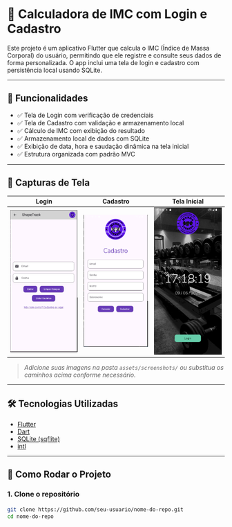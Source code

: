 # 📱 Calculadora de IMC com Login e Cadastro

Este projeto é um aplicativo Flutter que calcula o IMC (Índice de Massa Corporal) do usuário, permitindo que ele registre e consulte seus dados de forma personalizada. O app inclui uma tela de login e cadastro com persistência local usando SQLite.

---

## 🧩 Funcionalidades

- ✅ Tela de Login com verificação de credenciais
- ✅ Tela de Cadastro com validação e armazenamento local
- ✅ Cálculo de IMC com exibição do resultado
- ✅ Armazenamento local de dados com SQLite
- ✅ Exibição de data, hora e saudação dinâmica na tela inicial
- ✅ Estrutura organizada com padrão MVC

---

## 📸 Capturas de Tela

| Login | Cadastro | Tela Inicial |
|-------|----------|--------------|
| ![Login](assets/screenshots/login.png) | ![Cadastro](assets/screenshots/cadastro.png) | ![Home](assets/screenshots/home.png) |

> *Adicione suas imagens na pasta `assets/screenshots/` ou substitua os caminhos acima conforme necessário.*

---

## 🛠️ Tecnologias Utilizadas

- [Flutter](https://flutter.dev/)
- [Dart](https://dart.dev/)
- [SQLite (sqflite)](https://pub.dev/packages/sqflite)
- [intl](https://pub.dev/packages/intl)

---

## 🚀 Como Rodar o Projeto

### 1. Clone o repositório
```bash
git clone https://github.com/seu-usuario/nome-do-repo.git
cd nome-do-repo
